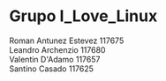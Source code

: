 # Grupo I_Love_Linux
Roman Antunez Estevez       117675 </br>
Leandro Archenzio           117680 </br>
Valentin D'Adamo            117657 </br>
Santino Casado              117625 </br>